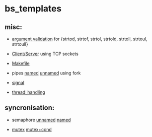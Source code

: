 # bs_templates

## misc:

- [argument validation](/argument_validation/argument_validation.c) for {strtod, strtof, strtol, strtold, strtoll, strtoul, strtoull}

- [Client/Server](/ClientServer/) using TCP sockets

- [Makefile](/makefile/)

- pipes [named](/pipes/named_pipe.c) [unnamed](/pipes/unnamed_pipe.c) using fork

- [signal](/signal/sigaction.c)

- [thread_handling](/thread_handling/pthread_handling.c)

## syncronisation:

- semaphore [unnamed](/semaphore/semaphore.c) [named](/semaphore/named_semaphore.c)

- [mutex](/mutex/mutex.c) [mutex+cond](/mutex/mutex_cond.c)

